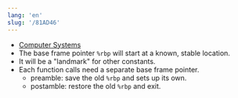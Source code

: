 ```yaml
---
lang: 'en'
slug: '/81AD46'
---
```


- [Computer Systems](./../.././docs/pages/Computer%20Systems.md)
- The base frame pointer `%rbp` will start at a known, stable location.
- It will be a "landmark" for other constants.
- Each function calls need a separate base frame pointer.
  - preamble: save the old `%rbp` and sets up its own.
  - postamble: restore the old `%rbp` and exit.

<head>
  <html lang="en-US"/>
</head>
